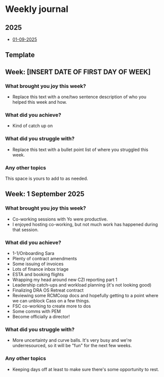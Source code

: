 # Weekly journal

## 2025
* [01-09-2025](#week-1-september-2025)

  
## Template

## Week: [INSERT DATE OF FIRST DAY OF WEEK]

### What brought you joy this week?

* Replace this text with a one/two sentence description of who you helped this week and how.
 
### What did you achieve?
* Kind of catch up on

### What did you struggle with?

* Replace this text with a bullet point list of where you struggled this week.

### Any other topics

This space is yours to add to as needed.

## Week: 1 September 2025

### What brought you joy this week?

* Co-working sessions with Yo were productive.
* I enjoyed hosting co-working, but not much work has happened during that session. 
 
### What did you achieve?
* 1-1/Onboarding Sara
* Plenty of contract amendments
* Some issuing of invoices
* Lots of finance inbox triage
* ESTA and booking flights
* Wrapping my head around new CZI reporting part 1
* Leadership catch-ups and workload planning (it's not looking good)
* Finalizing DRA OS Retreat contract
* Reviewing some RCMCoop docs and hopefully getting to a point where we can unblock Cass on a few things.
* FSC co-working to create more to dos
* Some comms with PEM
* Become officially a director!

### What did you struggle with?

* More uncertainty and curve balls. It's very busy and we're underresourced, so it will be "fun" for the next few weeks.

### Any other topics

* Keeping days off at least to make sure there's some opportunity to rest.
